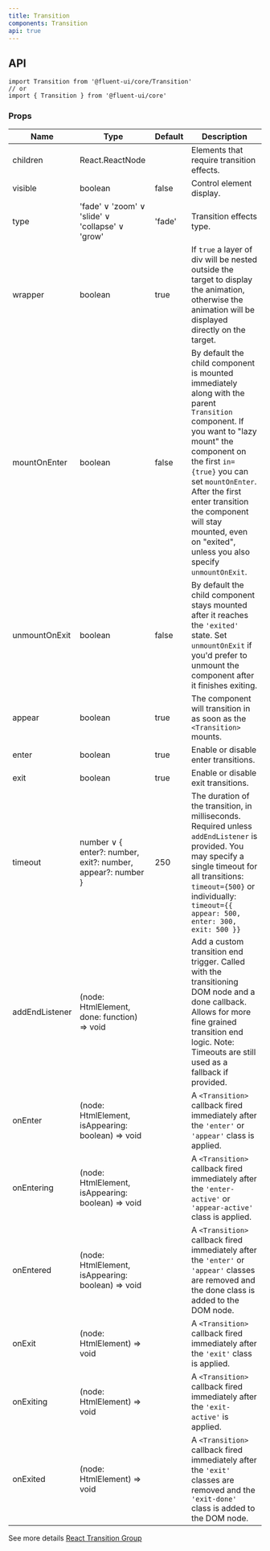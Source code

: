 ```yaml
---
title: Transition
components: Transition
api: true
---
```


## API

```
import Transition from '@fluent-ui/core/Transition'
// or
import { Transition } from '@fluent-ui/core'
```

### Props

| Name | Type | Default | Description |
| --- | --- | --- | --- |
| children | React.ReactNode |  | Elements that require transition effects. |
| visible | boolean | false | Control element display. |
| type | 'fade' &or; 'zoom' &or; 'slide' &or; 'collapse' &or; 'grow' | 'fade' | Transition effects type. |
| wrapper | boolean | true | If `true` a layer of div will be nested outside the target to display the animation, otherwise the animation will be displayed directly on the target. |
| mountOnEnter | boolean | false | By default the child component is mounted immediately along with the parent `Transition` component. If you want to "lazy mount" the component on the first `in={true}` you can set `mountOnEnter`. After the first enter transition the component will stay mounted, even on "exited", unless you also specify `unmountOnExit`. |
| unmountOnExit | boolean | false | By default the child component stays mounted after it reaches the `'exited'` state. Set `unmountOnExit` if you'd prefer to unmount the component after it finishes exiting. |
| appear | boolean | true | The component will transition in as soon as the `<Transition>` mounts. |
| enter | boolean | true | Enable or disable enter transitions. |
| exit | boolean | true | Enable or disable exit transitions. |
| timeout | number &or; { enter?: number, exit?: number, appear?: number } | 250 | The duration of the transition, in milliseconds. Required unless `addEndListener` is provided. You may specify a single timeout for all transitions: `timeout={500}` or individually: `timeout={{ appear: 500, enter: 300, exit: 500 }}` |
| addEndListener | (node: HtmlElement, done: function) => void |  | Add a custom transition end trigger. Called with the transitioning DOM node and a done callback. Allows for more fine grained transition end logic. Note: Timeouts are still used as a fallback if provided. |
| onEnter | (node: HtmlElement, isAppearing: boolean) => void |  | A `<Transition>` callback fired immediately after the `'enter'` or `'appear'` class is applied. |
| onEntering | (node: HtmlElement, isAppearing: boolean) => void |  | A `<Transition>` callback fired immediately after the `'enter-active'` or `'appear-active'` class is applied. |
| onEntered | (node: HtmlElement, isAppearing: boolean) => void |  | A `<Transition>` callback fired immediately after the `'enter'` or `'appear'` classes are removed and the done class is added to the DOM node. |
| onExit | (node: HtmlElement) => void |  | A `<Transition>` callback fired immediately after the `'exit'` class is applied. |
| onExiting | (node: HtmlElement) => void |  | A `<Transition>` callback fired immediately after the `'exit-active'` is applied. |
| onExited | (node: HtmlElement) => void |  | A `<Transition>` callback fired immediately after the `'exit'` classes are removed and the `'exit-done'` class is added to the DOM node. |

See more details [React Transition Group](https://github.com/reactjs/react-transition-group)
